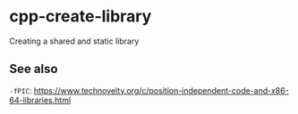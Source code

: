 # cpp-create-library

Creating a shared and static library

## See also 

`-fPIC`: https://www.technovelty.org/c/position-independent-code-and-x86-64-libraries.html
